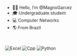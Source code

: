 - 💪🏽 Hello, I’m @MagnoGarcez
- 🎓 Undergraduate student
- 💻 Computer Networks
- 🌎 From Brazil

<br>

![Excel](https://img.shields.io/badge/Microsoft_Excel-217346?style=for-the-badge&logo=microsoft-excel&logoColor=white)
![Cpp](https://img.shields.io/badge/C%2B%2B-00599C?style=for-the-badge&logo=c%2B%2B&logoColor=white)
![Python](https://img.shields.io/badge/Python-FFD43B?style=for-the-badge&logo=python&logoColor=darkgreen)

<!---
MagnoGarcez/MagnoGarcez is a ✨ special ✨ repository because its `README.md` (this file) appears on your GitHub profile.
You can click the Preview link to take a look at your changes.
--->
